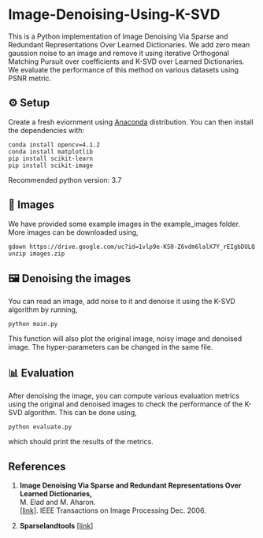 # Image-Denoising-Using-K-SVD

This is a Python implementation of Image Denoising Via Sparse and Redundant Representations Over Learned Dictionaries. We add zero mean gaussion noise to an image and remove it using iterative Orthogonal Matching Pursuit over coefficients and K-SVD over Learned Dictionaries. We evaluate the performance of this method on various datasets using PSNR metric. 

## ⚙️ Setup

Create a fresh eviornment using [Anaconda](https://www.anaconda.com/download/) distribution. You can then install the dependencies with:
```shell
conda install opencv=4.1.2
conda install matplotlib
pip install scikit-learn
pip install scikit-image
```
Recommended python version: 3.7

## 💾 Images

We have provided some example images in the example_images folder. More images can be downloaded using,
```shell
gdown https://drive.google.com/uc?id=1vlp9e-KS0-Z6vdm6lalX7Y_rEIgbDULQ
unzip images.zip
```

## 🖼️ Denoising the images
You can read an image, add noise to it and denoise it using the K-SVD algorithm by running,
```shell
python main.py
```
This function will also plot the original image, noisy image and denoised image. The hyper-parameters can be changed in the same file. 

## 📊 Evaluation
After denoising the image, you can compute various evaluation metrics using the original and denoised images to check the performance of the K-SVD algorithm. This can be done using,
```
python evaluate.py
```
which should print the results of the metrics. 

## References

1.  **Image Denoising Via Sparse and Redundant Representations Over Learned Dictionaries,**
    <br />
    M. Elad and M. Aharon. <br />
    [[link]](https://www.egr.msu.edu/~aviyente/elad06.pdf). IEEE Transactions on Image Processing Dec. 2006.

2. **Sparselandtools** [[link]](https://github.com/fubel/sparselandtools)